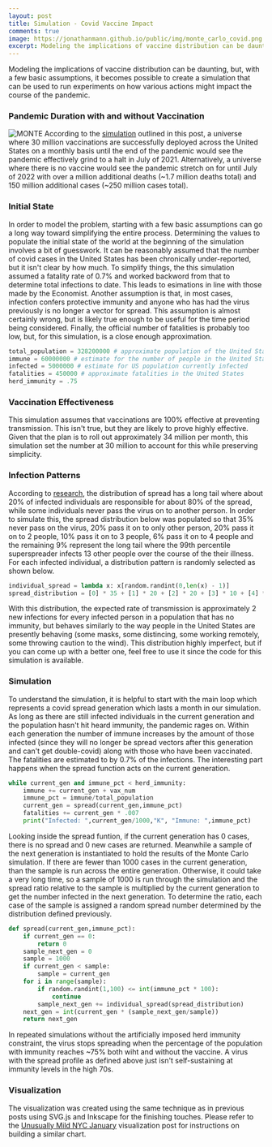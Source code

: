 ```yaml
---
layout: post
title: Simulation - Covid Vaccine Impact 
comments: true
image: https://jonathanmann.github.io/public/img/monte_carlo_covid.png
excerpt: Modeling the implications of vaccine distribution can be daunting, but, with a few basic assumptions, it becomes possible to create a simulation that can be used to run experiments on how various actions might impact the course of the pandemic.
---
```

Modeling the implications of vaccine distribution can be daunting, but, with a few basic assumptions, it becomes possible to create a simulation that can be used to run experiments on how various actions might impact the course of the pandemic.

### Pandemic Duration with and without Vaccination
![MONTE](https://jonathanmann.github.io/public/img/monte_carlo_covid.png)
According to the [simulation](https://github.com/jonathanmann/blog_examples/blob/master/Python/vaccination_simulation/covid.py) outlined in this post, a universe where 30 million vaccinations are successfully deployed across the United States on a monthly basis until the end of the pandemic would see the pandemic effectively grind to a halt in July of 2021. Alternatively, a universe where there is no vaccine would see the pandemic stretch on for until July of 2022 with over a million additional deaths (~1.7 million deaths total) and 150 million additional cases (~250 million cases total).

### Initial State
In order to model the problem, starting with a few basic assumptions can go a long way toward simplifying the entire process. Determining the values to populate the initial state of the world at the beginning of the simulation involves a bit of guesswork. It can be reasonably assumed that the number of covid cases in the United States has been chronically under-reported, but it isn't clear by how much. To simplify things, the this simulation assumed a fatality rate of 0.7% and worked backword from that to determine total infections to date. This leads to esimations in line with those made by the Economist. Another assumption is that, in most cases, infection confers protective immunity and anyone who has had the virus previously is no longer a vector for spread. This assumption is almost certainly wrong, but is likely true enough to be useful for the time period being considered. Finally, the official number of fatalities is probably too low, but, for this simulation, is a close enough approximation.
```python
total_population = 328200000 # approximate population of the United States
immune = 60000000 # estimate for the number of people in the United States already infected or otherwise immune
infected = 5000000 # estimate for US population currently infected
fatalities = 450000 # approximate fatalities in the United States
herd_immunity = .75
```

### Vaccination Effectiveness
This simulation assumes that vaccinations are 100% effective at preventing transmission. This isn't true, but they are likely to prove highly effective. Given that the plan is to roll out approximately 34 million per month, this simulation set the number at 30 million to account for this while preserving simplicity.


### Infection Patterns
According to [research](https://www.nature.com/articles/s41591-020-1092-0), the distribution of spread has a long tail where about 20% of infected individuals are responsible for about 80% of the spread, while some individuals never pass the virus on to another person. In order to simulate this, the spread distribution below was populated so that 35% never pass on the virus, 20% pass it on to only other person, 20% pass it on to 2 people, 10% pass it on to 3 people, 6% pass it on to 4 people and the remaining 9% represent the long tail where the 99th percentile superspreader infects 13 other people over the course of the their illness. For each infected individual, a distribution pattern is randomly selected as shown below.
```python
individual_spread = lambda x: x[random.randint(0,len(x) - 1)]
spread_distribution = [0] * 35 + [1] * 20 + [2] * 20 + [3] * 10 + [4] * 6  + [5,6,7,8,9,10,11,12,13]
```
With this distribution, the expected rate of transmission is approximately 2 new infections for every infected person in a population that has no immunity, but behaves similarly to the way people in the United States are presently behaving (some masks, some distincing, some working remotely, some throwing caution to the wind). This distribution highly imperfect, but if you can come up with a better one, feel free to use it since the code for this simulation is available.

### Simulation
To understand the simulation, it is helpful to start with the main loop which represents a covid spread generation which lasts a month in our simulation. As long as there are still infected individuals in the current generation and the population hasn't hit heard immunity, the pandemic rages on. Within each generation the number of immune increases by the amount of those infected (since they will no longer be spread vectors after this generation and can't get double-covid) along with those who have been vaccinated. The fatalities are estimated to by 0.7% of the infections. The interesting part happens when the spread function acts on the current generation.
```python
while current_gen and immune_pct < herd_immunity:
    immune += current_gen + vax_num
    immune_pct = immune/total_population
    current_gen = spread(current_gen,immune_pct)
    fatalities += current_gen * .007
    print("Infected: ",current_gen/1000,"K", "Immune: ",immune_pct)
```
Looking inside the spread funtion, if the current generation has 0 cases, there is no spread and 0 new cases are returned. Meanwhile a sample of the next generation is instantiated to hold the results of the Monte Carlo simulation. If there are fewer than 1000 cases in the current generation, than the sample is run across the entire generation. Otherwise, it could take a very long time, so a sample of 1000 is run through the simulation and the spread ratio relative to the sample is multiplied by the current generation to get the number infected in the next generation. To determine the ratio, each case of the sample is assigned a random spread number determined by the distribution defined previously. 
```python
def spread(current_gen,immune_pct):
    if current_gen == 0:
        return 0
    sample_next_gen = 0
    sample = 1000 
    if current_gen < sample:
        sample = current_gen
    for i in range(sample):
        if random.randint(1,100) <= int(immune_pct * 100):
            continue
        sample_next_gen += individual_spread(spread_distribution)
    next_gen = int(current_gen * (sample_next_gen/sample))
    return next_gen
```
In repeated simulations without the artificially imposed herd immunity constraint, the virus stops spreading when the percentage of the population with immunity reaches ~75% both wiht and without the vaccine. A virus with the spread profile as defined above just isn't self-sustaining at immunity levels in the high 70s. 


### Visualization
The visualization was created using the same technique as in previous posts using SVG.js and Inkscape for the finishing touches. Please refer to the [Unusually Mild NYC January](https://jonathanmann.github.io/2021/01/19/nyc-mild-winter/) visualization post for instructions on building a similar chart.


